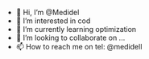 - 👋 Hi, I’m @Medidel
- 👀 I’m interested in cod
- 🌱 I’m currently learning optimization
- 💞️ I’m looking to collaborate on ...
- 📫 How to reach me on tel: @medidell

<!---
Medidel/Medidel is a ✨ special ✨ repository because its `README.md` (this file) appears on your GitHub profile.
You can click the Preview link to take a look at your changes.
--->

